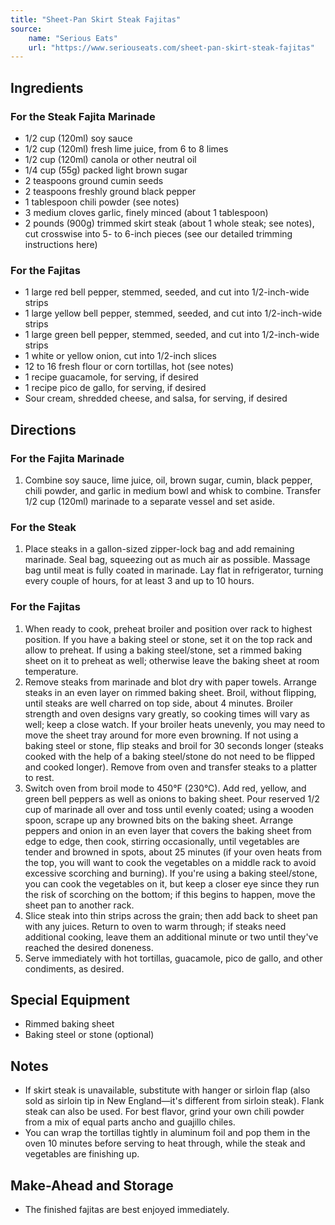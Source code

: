 ```yaml
---
title: "Sheet-Pan Skirt Steak Fajitas"
source:
    name: "Serious Eats"
    url: "https://www.seriouseats.com/sheet-pan-skirt-steak-fajitas"
---
```


## Ingredients

### For the Steak Fajita Marinade

-   1/2 cup (120ml) soy sauce
-   1/2 cup (120ml) fresh lime juice, from 6 to 8 limes
-   1/2 cup (120ml) canola or other neutral oil
-   1/4 cup (55g) packed light brown sugar
-   2 teaspoons ground cumin seeds
-   2 teaspoons freshly ground black pepper
-   1 tablespoon chili powder (see notes)
-   3 medium cloves garlic, finely minced (about 1 tablespoon)
-   2 pounds (900g) trimmed skirt steak (about 1 whole steak; see notes), cut crosswise into 5- to 6-inch pieces (see our detailed trimming instructions here)

### For the Fajitas

-   1 large red bell pepper, stemmed, seeded, and cut into 1/2-inch-wide strips
-   1 large yellow bell pepper, stemmed, seeded, and cut into 1/2-inch-wide strips
-   1 large green bell pepper, stemmed, seeded, and cut into 1/2-inch-wide strips
-   1 white or yellow onion, cut into 1/2-inch slices
-   12 to 16 fresh flour or corn tortillas, hot (see notes)
-   1 recipe guacamole, for serving, if desired
-   1 recipe pico de gallo, for serving, if desired
-   Sour cream, shredded cheese, and salsa, for serving, if desired

## Directions

### For the Fajita Marinade

1. Combine soy sauce, lime juice, oil, brown sugar, cumin, black pepper, chili powder, and garlic in medium bowl and whisk to combine. Transfer 1/2 cup (120ml) marinade to a separate vessel and set aside.

### For the Steak

1. Place steaks in a gallon-sized zipper-lock bag and add remaining marinade. Seal bag, squeezing out as much air as possible. Massage bag until meat is fully coated in marinade. Lay flat in refrigerator, turning every couple of hours, for at least 3 and up to 10 hours.

### For the Fajitas

1. When ready to cook, preheat broiler and position over rack to highest position. If you have a baking steel or stone, set it on the top rack and allow to preheat. If using a baking steel/stone, set a rimmed baking sheet on it to preheat as well; otherwise leave the baking sheet at room temperature.
1. Remove steaks from marinade and blot dry with paper towels. Arrange steaks in an even layer on rimmed baking sheet. Broil, without flipping, until steaks are well charred on top side, about 4 minutes. Broiler strength and oven designs vary greatly, so cooking times will vary as well; keep a close watch. If your broiler heats unevenly, you may need to move the sheet tray around for more even browning. If not using a baking steel or stone, flip steaks and broil for 30 seconds longer (steaks cooked with the help of a baking steel/stone do not need to be flipped and cooked longer). Remove from oven and transfer steaks to a platter to rest.
1. Switch oven from broil mode to 450°F (230°C). Add red, yellow, and green bell peppers as well as onions to baking sheet. Pour reserved 1/2 cup of marinade all over and toss until evenly coated; using a wooden spoon, scrape up any browned bits on the baking sheet. Arrange peppers and onion in an even layer that covers the baking sheet from edge to edge, then cook, stirring occasionally, until vegetables are tender and browned in spots, about 25 minutes (if your oven heats from the top, you will want to cook the vegetables on a middle rack to avoid excessive scorching and burning). If you're using a baking steel/stone, you can cook the vegetables on it, but keep a closer eye since they run the risk of scorching on the bottom; if this begins to happen, move the sheet pan to another rack.
1. Slice steak into thin strips across the grain; then add back to sheet pan with any juices. Return to oven to warm through; if steaks need additional cooking, leave them an additional minute or two until they've reached the desired doneness.
1. Serve immediately with hot tortillas, guacamole, pico de gallo, and other condiments, as desired.

## Special Equipment

-   Rimmed baking sheet
-   Baking steel or stone (optional)

## Notes

-   If skirt steak is unavailable, substitute with hanger or sirloin flap (also sold as sirloin tip in New England—it's different from sirloin steak). Flank steak can also be used. For best flavor, grind your own chili powder from a mix of equal parts ancho and guajillo chiles.
-   You can wrap the tortillas tightly in aluminum foil and pop them in the oven 10 minutes before serving to heat through, while the steak and vegetables are finishing up.

## Make-Ahead and Storage

-   The finished fajitas are best enjoyed immediately.
